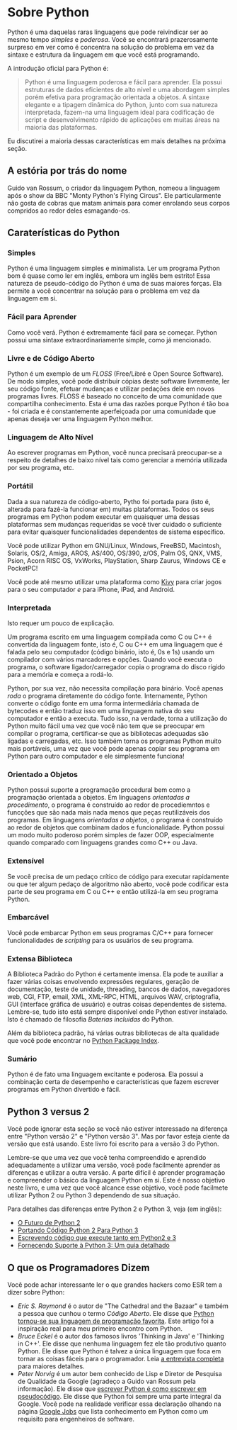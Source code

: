 # Sobre Python

Python é uma daquelas raras linguagens que pode reivindicar ser ao mesmo tempo _simples_ e _poderosa_. Você se encontrará prazerosamente surpreso em ver como é concentra na solução do problema em vez da sintaxe e estrutura da linguagem em que você está programando.

A introdução oficial para Python é:

> Python é uma linguagem poderosa e fácil para aprender. Ela possui estruturas de dados eficientes de alto nível e uma abordagem simples porém efetiva para programação orientada a objetos. A sintaxe elegante e a tipagem dinâmica do Python, junto com sua natureza interpretada, fazem-na uma linguagem ideal para codificação de script e desenvolvimento rápido de aplicações em muitas áreas na maioria das plataformas.

Eu discutirei a maioria dessas características em mais detalhes na próxima seção.

## A estória por trás do nome

Guido van Rossum, o criador da linguagem Python, nomeou a linguagem após o show da BBC "Monty Python's Flying Circus". Ele particularmente não gosta de cobras que matam animais para comer enrolando seus corpos compridos ao redor deles esmagando-os.

## Caraterísticas do Python

### Simples

Python é uma linguagem simples e minimalista. Ler um programa Python bom é quase como ler em inglês, embora um inglês bem estrito! Essa natureza de pseudo-código do Python é uma de suas maiores forças. Ela permite a você concentrar na solução para o problema em vez da linguagem em si.

### Fácil para Aprender

Como você verá. Python é extremamente fácil para se começar. Python possui uma sintaxe extraordinariamente simple, como já mencionado.

### Livre e de Código Aberto

Python é um exemplo de um _FLOSS_ (Free/Libré e Open Source Software). De modo simples, você pode distribuir cópias deste software livremente, ler seu código fonte, efetuar mudanças e utilizar pedações dele em novos programas livres. FLOSS é baseado no conceito de uma comunidade que compartilha conhecimento. Esta é uma das razões porque Python é tão boa - foi criada e é constantemente aperfeiçoada por uma comunidade que apenas deseja ver uma linguagem Python melhor.

### Linguagem de Alto Nível

Ao escrever programas em Python, você nunca precisará preocupar-se a respeito de detalhes de baixo nível tais como gerenciar a memória utilizada por seu programa, etc.

### Portátil

Dada a sua natureza de código-aberto, Pytho foi portada para (isto é, alterada para fazê-la funcionar em) muitas plataformas. Todos os seus programas em Python podem executar em quaisquer uma dessas plataformas sem mudanças requeridas se você tiver cuidado o suficiente para evitar quaisquer funcionalidades dependentes de sistema específico.

Você pode utilizar Python em GNU/Linux, Windows, FreeBSD, Macintosh, Solaris, OS/2, Amiga, AROS, AS/400, OS/390, z/OS, Palm OS, QNX, VMS, Psion, Acorn RISC OS, VxWorks, PlayStation, Sharp Zaurus, Windows CE e PocketPC!

Você pode até mesmo utilizar uma plataforma como [Kivy](http://kivy.org) para criar jogos para o seu computador _e_ para iPhone, iPad, and Android.

### Interpretada

Isto requer um pouco de explicação.

Um programa escrito em uma linguagem compilada como C ou C\++ é convertida da linguagem fonte, isto é, C ou C++ em uma linguagem que é falada pelo seu computador (código binário, isto é, 0s e 1s) usando um compilador com vários marcadores e opções. Quando você executa o programa, o software ligador/carregador copia o programa do disco rígido para a memória e começa a rodá-lo.

Python, por sua vez, não necessita compilação para binário. Você apenas _roda_ o programa diretamente do código fonte. Internamente, Python converte o código fonte em uma forma intermediária chamada de bytecodes e então traduz isso em uma linguagem nativa do seu computador e então a executa. Tudo isso, na verdade, torna a utilização do Python muito fácil uma vez que você não tem que se preocupar em compilar o programa, certificar-se que as bibliotecas adequadas são ligadas e carregadas, etc. Isso também torna os programas Python muito mais portáveis, uma vez que você pode apenas copiar seu programa em Python para outro computador e ele simplesmente funciona!

### Orientado a Objetos

Python possui suporte a programação procedural bem como a programação orientada a objetos. Em linguagens _orientadas a procedimento_, o programa é construído ao redor de procediemntos e funcções que são nada mais nada menos que peças reutilizáveis dos programas. Em linguagens _orientadas a objetos_, o programa é construído ao redor de objetos que combinam dados e funcionalidade. Python possui um modo muito poderoso porém simples de fazer OOP, especialmente quando comparado com linguagens grandes como C++ ou Java.

### Extensível

Se você precisa de um pedaço crítico de código para executar rapidamente ou que ter algum pedaço de algoritmo não aberto, você pode codificar esta parte de seu programa em C ou C\++ e então utilizá-la em seu programa Python.

### Embarcável

Você pode embarcar Python em seus programas C/C\++ para fornecer funcionalidades de _scripting_ para os usuários de seu programa.

### Extensa Biblioteca

A Biblioteca Padrão do Python é certamente imensa. Ela pode te auxiliar a fazer várias coisas envolvendo expressões regulares, geração de documentação, teste de unidade, threading, bancos de dados, navegadores web, CGI, FTP, email, XML, XML-RPC, HTML, arquivos WAV, criptografia, GUI (interface gráfica de usuário) e outras coisas dependentes de sistema. Lembre-se, tudo isto está sempre disponível onde Python estiver instalado. Isto é chamado de filosofia _Baterias incluídas_ do Python.

Além da biblioteca padrão, há várias outras bibliotecas de alta qualidade que você pode encontrar no [Python Package Index](http://pypi.python.org/pypi).

### Sumário

Python é de fato uma linguagem excitante e poderosa. Ela possui a combinação certa de desempenho e características que fazem escrever programas em Python divertido e fácil.

## Python 3 versus 2

Você pode ignorar esta seção se você não estiver interessado na diferença entre "Python versão 2" e "Python versão 3". Mas por favor esteja ciente da versão que está usando. Este livro foi escrito para a versão 3 do Python.

Lembre-se que uma vez que você tenha compreendido e aprendido adequadamente a utilizar uma versão, você pode facilmente aprender as diferenças e utilizar a outra versão. A parte difícil é aprender programação e compreender o básico da linguagem Python em si. Este é nosso objetivo neste livro, e uma vez que você alcance esse objetivo, você pode facilmete utilizar Python 2 ou Python 3 dependendo de sua situação.

Para detalhes das diferenças entre Python 2 e Python 3, veja (em inglês):

- [O Futuro de Python 2](http://lwn.net/Articles/547191/)
- [Portando Código Python 2 Para Python 3](https://docs.python.org/3/howto/pyporting.html)
- [Escrevendo código que execute tanto em Python2 e 3](https://wiki.python.org/moin/PortingToPy3k/BilingualQuickRef)
- [Fornecendo Suporte à Python 3: Um guia detalhado](http://python3porting.com)

## O que os Programadores Dizem

Você pode achar interessante ler o que grandes hackers como ESR tem a dizer sobre Python:

- _Eric S. Raymond_ é o autor de "The Cathedral and the Bazaar" e também a pessoa que cunhou o termo _Código Aberto_. Ele disse que [Python tornou-se sua linguagem de programação favorita](http://www.python.org/about/success/esr/). Este artigo foi a inspiração real para meu primeiro encontro com Python.
- _Bruce Eckel_ é o autor dos famosos livros 'Thinking in Java' e 'Thinking in C++'. Ele disse que nenhuma linguagem fez ele tão produtivo quanto Python. Ele disse que Python é talvez a única linguagem que foca em tornar as coisas fáceis para o programador. Leia [a entrevista completa](http://www.artima.com/intv/aboutme.html) para maiores detalhes.
- _Peter Norvig_ é um autor bem conhecido de Lisp e Diretor de Pesquisa de Qualidade da Google (agradeço a Guido van Rossum pela informação). Ele disse que [escrever Python é como escrever em pseudocódigo](https://news.ycombinator.com/item?id=1803815). Ele disse que Python foi sempre uma parte integral da Google. Você pode na realidade verificar essa declaração olhando na página [Google Jobs](http://www.google.com/jobs/index.html) que lista conhecimento em Python como um requisito para engenheiros de software.
